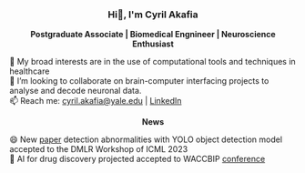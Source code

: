 ### <p align="center"> Hi👋, I'm Cyril Akafia </p>

**<p align="center"> Postgraduate Associate | Biomedical Engnineer | Neuroscience Enthusiast </p>** 

🌱 My broad interests are in the use of computational tools and techniques in healthcare <br>
👯 I’m looking to collaborate on brain-computer interfacing projects to analyse and decode neuronal data. <br>
📫 Reach me: cyril.akafia@yale.edu | [LinkedIn](https://www.linkedin.com/in/cyril-akafia/)

**<p align='center'> News </p>**
 😄 New [paper](https://arxiv.org/abs/2307.01767) detection abnormalities with YOLO object detection model accepted to the DMLR Workshop of ICML 2023 <br>
 👥 AI for drug discovery projected accepted to WACCBIP [conference](https://www.waccbip.org/research/waccbip-research-conference) <br> 
<!--
**cyrilakafia/cyrilakafia** is a ✨ _special_ ✨ repository because its `README.md` (this file) appears on your GitHub profile.

Here are some ideas to get you started:

- 🔭 I’m currently working on ...
- 🌱 I’m currently learning ...
- 👯 I’m looking to collaborate on ...
- 🤔 I’m looking for help with ...
- 💬 Ask me about ...
- 📫 How to reach me: ...
- 😄 Pronouns: ...
- ⚡ Fun fact: ...
-->
